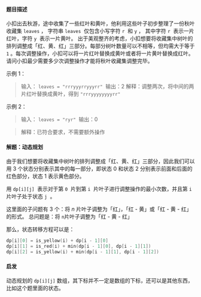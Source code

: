 

#### 题目描述
小扣出去秋游，途中收集了一些红叶和黄叶，他利用这些叶子初步整理了一份秋叶收藏集 `leaves` ， 字符串  `leaves`  仅包含小写字符 `r`  和 `y` ， 其中字符 `r`  表示一片红叶，字符 `y`  表示一片黄叶。
出于美观整齐的考虑，小扣想要将收藏集中树叶的排列调整成「红、黄、红」三部分。每部分树叶数量可以不相等，但均需大于等于 `1` 。每次调整操作，小扣可以将一片红叶替换成黄叶或者将一片黄叶替换成红叶。请问小扣最少需要多少次调整操作才能将秋叶收藏集调整完毕。

示例 1：
> 输入： `leaves = "rrryyyrryyyrr"` 
> 输出：2
> 解释：调整两次，将中间的两片红叶替换成黄叶，得到 `"rrryyyyyyyyrr"` 


示例 2：
> 输入： `leaves = "ryr"` 
> 输出：0

> 解释：已符合要求，不需要额外操作



#### 解题：动态规划
由于我们想要将收藏集中树叶的排列调整成「红、黄、红」三部分，因此我们可以用 3 个状态分别表示其中的每一部分，即状态 0 和状态 2 分别表示前面和后面的红色部分，状态 1 表示黄色部分。

用 `dp[i][j]`  表示对于第 `0`  片到第 `i`  片叶子进行调整操作的最小次数，并且第 `i`  片叶子处于状态 `j`  。

这里面的子问题有 3 个：将 $n$  片叶子调整为「红」，「红 - 黄」或「红 - 黄 - 红」的形式。
总问题是：将 `n`片叶子调整为「红 - 黄 - 红」

那么，状态转移方程可以是：
```cpp
dp[i][0] = is_yellow(i) + dp[i - 1][0]
dp[i][1] = is_red(i) + min(dp[i - 1][0], dp[i - 1][1])
dp[i][2] = is_yellow(i) + min(dp[i - 1][1], dp[i - 1][2])
```

#### 启发
动态规划的 `dp[i][j]` 数组，其下标并不一定是数组的下标，还可以是其他东西，比如这个题里面的状态。

